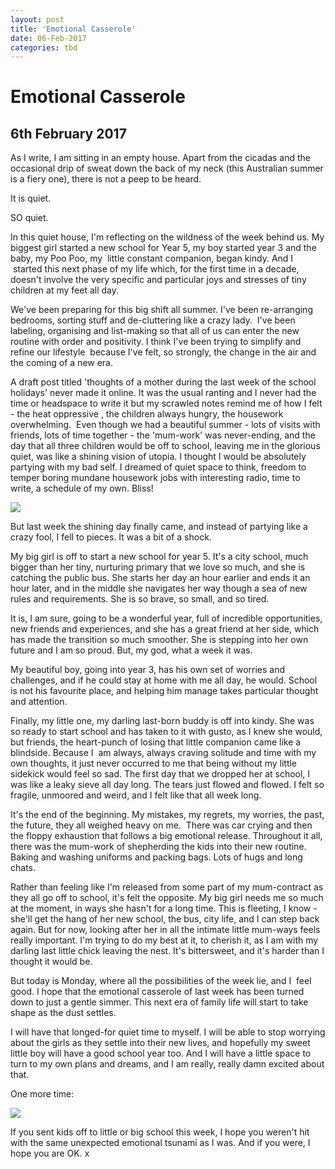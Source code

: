 ```yaml
---
layout: post
title: 'Emotional Casserole'
date: 06-Feb-2017
categories: tbd
---
```


# Emotional Casserole

## 6th February 2017

As I write,   I am sitting in an empty house. Apart from the cicadas and the occasional drip of sweat down the back of my neck (this Australian summer is a fiery one), there is not a peep to be heard.

It is quiet.

SO quiet.

In this quiet house, I'm reflecting on the wildness of the week behind us. My biggest girl started a new school for Year 5, my boy started year 3 and the baby, my Poo Poo, my  little constant companion, began kindy. And I  started this next phase of my life which, for the first time in a decade, doesn't involve the very specific and particular joys and stresses of tiny children at my feet all day.

We've been preparing for this big shift all summer. I've been re-arranging bedrooms, sorting stuff and de-cluttering like a crazy lady.  I've been labeling, organising and list-making so that all of us can enter the new routine with order and positivity. I think I've been trying to simplify and refine our lifestyle  because I've felt, so strongly, the change in the air and the coming of a new era.

A draft post titled 'thoughts of a mother during the last week of the school holidays' never made it online. It was the usual ranting and I never had the time or headspace to write it but my scrawled notes remind me of how I felt - the heat oppressive , the children always hungry, the housework overwhelming.  Even though we had a beautiful summer - lots of visits with friends, lots of time together - the 'mum-work' was never-ending, and the day that all three children would be off to school, leaving me in the glorious quiet, was like a shining vision of utopia. I thought I would be absolutely partying with my bad self. I dreamed of quiet space to think, freedom to temper boring mundane housework jobs with interesting radio, time to write, a schedule of my own. Bliss!

<img class="photo-horiz" src="https://media4.giphy.com/media/mSle26nYJeD3a/200w.gif#30" />

But last week the shining day finally came, and instead of partying like a crazy fool, I fell to pieces. It was a bit of a shock.

My big girl is off to start a new school for year 5. It's a city school, much bigger than her tiny, nurturing primary that we love so much, and she is catching the public bus. She starts her day an hour earlier and ends it an hour later, and in the middle she navigates her way though a sea of new rules and requirements. She is so brave, so small, and so tired.

It is, I am sure, going to be a wonderful year, full of incredible opportunities, new friends and experiences, and she has a great friend at her side, which has made the transition so much smoother. She is stepping into her own future and I am so proud. But, my god, what a week it was.

My beautiful boy, going into year 3, has his own set of worries and challenges, and if he could stay at home with me all day, he would. School is not his favourite place, and helping him manage takes particular thought and attention.

Finally, my little one, my darling last-born buddy is off into kindy. She was so ready to start school and has taken to it with gusto, as I knew she would, but friends, the heart-punch of losing that little companion came like a blindside. Because I  am always, always craving solitude and time with my own thoughts, it just never occurred to me that being without my little sidekick would feel so sad. The first day that we dropped her at school, I was like a leaky sieve all day long. The tears just flowed and flowed. I felt so fragile, unmoored and weird, and I felt like that all week long.

It's the end of the beginning. My mistakes, my regrets, my worries, the past, the future, they all weighed heavy on me.  There was car crying and then the floppy exhaustion that follows a big emotional release. Throughout it all, there was the mum-work of shepherding the kids into their new routine. Baking and washing uniforms and packing bags. Lots of hugs and long chats.

Rather than feeling like I'm released from some part of my mum-contract as they all go off to school, it's felt the opposite. My big girl needs me so much at the moment, in ways she hasn't for a long time. This is fleeting, I know - she'll get the hang of her new school, the bus, city life, and I can step back again. But for now, looking after her in all the intimate little mum-ways feels really important. I'm trying to do my best at it, to cherish it, as I am with my darling last little chick leaving the nest. It's bittersweet, and it's harder than I thought it would be.

But today is Monday, where all the possibilities of the week lie, and I  feel good. I hope that the emotional casserole of last week has been turned down to just a gentle simmer. This next era of family life will start to take shape as the dust settles.

I will have that longed-for quiet time to myself. I will be able to stop worrying about the girls as they settle into their new lives, and hopefully my sweet little boy will have a good school year too. And I will have a little space to turn to my own plans and dreams, and I am really, really damn excited about that.

One more time:

<img class="photo-horiz" src="https://media4.giphy.com/media/mSle26nYJeD3a/200w.gif#30" />

If you sent kids off to little or big school this week, I hope you weren't hit with the same unexpected emotional tsunami as I was. And if you were, I hope you are OK. x
